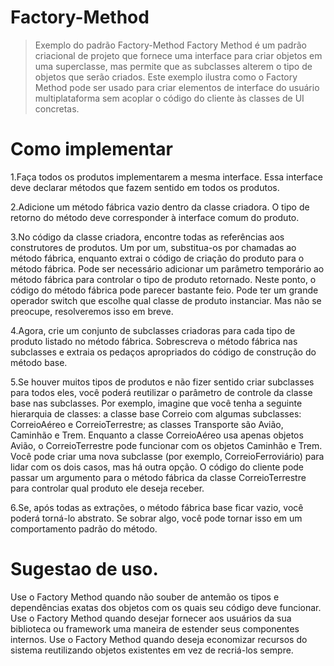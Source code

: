 # Factory-Method
> Exemplo do padrão Factory-Method
 Factory Method é um padrão criacional de projeto que fornece uma interface para criar objetos em uma superclasse, mas permite que as subclasses alterem o tipo de objetos que serão criados.
 Este exemplo ilustra como o Factory Method pode ser usado para criar elementos de interface do usuário multiplataforma sem acoplar o código do cliente às classes de UI concretas.

# Como implementar
1.Faça todos os produtos implementarem a mesma interface. Essa interface deve declarar métodos que fazem sentido em todos os produtos.

2.Adicione um método fábrica vazio dentro da classe criadora. O tipo de retorno do método deve corresponder à interface comum do produto.

3.No código da classe criadora, encontre todas as referências aos construtores de produtos. Um por um, substitua-os por chamadas ao método fábrica, enquanto extrai o código de criação do produto para o método fábrica.
 Pode ser necessário adicionar um parâmetro temporário ao método fábrica para controlar o tipo de produto retornado.
 Neste ponto, o código do método fábrica pode parecer bastante feio. Pode ter um grande operador switch que escolhe qual classe de produto instanciar. Mas não se preocupe, resolveremos isso em breve.

4.Agora, crie um conjunto de subclasses criadoras para cada tipo de produto listado no método fábrica. Sobrescreva o método fábrica nas subclasses e extraia os pedaços apropriados do código de construção do método base.

5.Se houver muitos tipos de produtos e não fizer sentido criar subclasses para todos eles, você poderá reutilizar o parâmetro de controle da classe base nas subclasses.
 Por exemplo, imagine que você tenha a seguinte hierarquia de classes: a classe base Correio com algumas subclasses: CorreioAéreo e CorreioTerrestre; as classes Transporte são Avião, Caminhão e Trem. Enquanto a classe CorreioAéreo usa apenas objetos Avião, o CorreioTerrestre pode funcionar com os objetos Caminhão e Trem. Você pode criar uma nova subclasse (por exemplo, CorreioFerroviário) para lidar com os dois casos, mas há outra opção. O código do cliente pode passar um argumento para o método fábrica da classe CorreioTerrestre para controlar qual produto ele deseja receber.

6.Se, após todas as extrações, o método fábrica base ficar vazio, você poderá torná-lo abstrato. Se sobrar algo, você pode tornar isso em um comportamento padrão do método.

# Sugestao de uso.
Use o Factory Method quando não souber de antemão os tipos e dependências exatas dos objetos com os quais seu código deve funcionar.
Use o Factory Method quando desejar fornecer aos usuários da sua biblioteca ou framework uma maneira de estender seus componentes internos.
Use o Factory Method quando deseja economizar recursos do sistema reutilizando objetos existentes em vez de recriá-los sempre.
 
 
 
